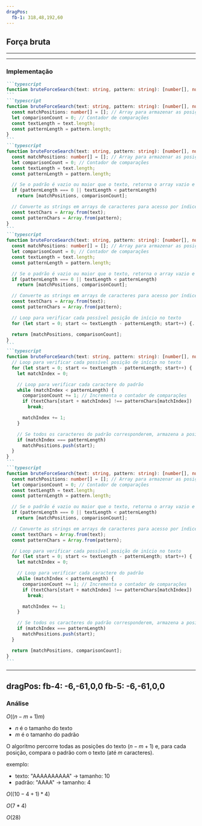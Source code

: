 ```yaml
---
dragPos:
  fb-1: 318,48,192,60
---
```


## Força bruta

<!-- <img border="rounded" class="w-full h-full" src="/images/força-bruta-1.svg" alt=""> -->

<Cadeia cadeia="TRES TIGRES TRISTES" />

<Cadeia v-drag="'fb-1'" cadeia="TRISTE" />

<Counter />

---
---

### Implementação

````md magic-move
```typescript
function bruteForceSearch(text: string, pattern: string): [number[], number] {...}
```
```typescript
function bruteForceSearch(text: string, pattern: string): [number[], number] {
  const matchPositions: number[] = []; // Array para armazenar as posições onde o padrão é encontrado
  let comparisonCount = 0; // Contador de comparações
  const textLength = text.length;
  const patternLength = pattern.length;
}
```
```typescript
function bruteForceSearch(text: string, pattern: string): [number[], number] {
  const matchPositions: number[] = []; // Array para armazenar as posições onde o padrão é encontrado
  let comparisonCount = 0; // Contador de comparações
  const textLength = text.length;
  const patternLength = pattern.length;

  // Se o padrão é vazio ou maior que o texto, retorna o array vazio e o contador
  if (patternLength === 0 || textLength < patternLength)
    return [matchPositions, comparisonCount];

  // Converte as strings em arrays de caracteres para acesso por índice
  const textChars = Array.from(text);
  const patternChars = Array.from(pattern);
}
```
```typescript
function bruteForceSearch(text: string, pattern: string): [number[], number] {
  const matchPositions: number[] = []; // Array para armazenar as posições onde o padrão é encontrado
  let comparisonCount = 0; // Contador de comparações
  const textLength = text.length;
  const patternLength = pattern.length;

  // Se o padrão é vazio ou maior que o texto, retorna o array vazio e o contador
  if (patternLength === 0 || textLength < patternLength)
    return [matchPositions, comparisonCount];

  // Converte as strings em arrays de caracteres para acesso por índice
  const textChars = Array.from(text);
  const patternChars = Array.from(pattern);

  // Loop para verificar cada possível posição de início no texto
  for (let start = 0; start <= textLength - patternLength; start++) {...}

  return [matchPositions, comparisonCount];
}
```
```typescript
function bruteForceSearch(text: string, pattern: string): [number[], number] {
  // Loop para verificar cada possível posição de início no texto
  for (let start = 0; start <= textLength - patternLength; start++) {
    let matchIndex = 0;

    // Loop para verificar cada caractere do padrão
    while (matchIndex < patternLength) {
      comparisonCount += 1; // Incrementa o contador de comparações
      if (textChars[start + matchIndex] !== patternChars[matchIndex])
        break;

      matchIndex += 1;
    }

    // Se todos os caracteres do padrão corresponderem, armazena a posição inicial
    if (matchIndex === patternLength)
      matchPositions.push(start);
  }
}
```
```typescript
function bruteForceSearch(text: string, pattern: string): [number[], number] {
  const matchPositions: number[] = []; // Array para armazenar as posições onde o padrão é encontrado
  let comparisonCount = 0; // Contador de comparações
  const textLength = text.length;
  const patternLength = pattern.length;

  // Se o padrão é vazio ou maior que o texto, retorna o array vazio e o contador
  if (patternLength === 0 || textLength < patternLength)
    return [matchPositions, comparisonCount];

  // Converte as strings em arrays de caracteres para acesso por índice
  const textChars = Array.from(text);
  const patternChars = Array.from(pattern);

  // Loop para verificar cada possível posição de início no texto
  for (let start = 0; start <= textLength - patternLength; start++) {
    let matchIndex = 0;

    // Loop para verificar cada caractere do padrão
    while (matchIndex < patternLength) {
      comparisonCount += 1; // Incrementa o contador de comparações
      if (textChars[start + matchIndex] !== patternChars[matchIndex])
        break;

      matchIndex += 1;
    }

    // Se todos os caracteres do padrão corresponderem, armazena a posição inicial
    if (matchIndex === patternLength)
      matchPositions.push(start);
  }

  return [matchPositions, comparisonCount];
}
```
````

---
dragPos:
  fb-4: -6,-61,0,0
  fb-5: -6,-61,0,0
---

### Análise

$O((n-m+1)m)$

- $n$ é o tamanho do texto
- $m$ é o tamanho do padrão

O algoritmo percorre todas as posições do texto $(n-m+1)$ e, para cada posição, compara o padrão com o texto (até $m$ caracteres).

exemplo:

- texto: "AAAAAAAAAA" -> tamanho: 10
- padrão: "AAAA" -> tamanho: 4

$O((10 - 4 + 1) * 4)$

$O(7 * 4)$

$O(28)$

<Cadeia v-drag="'fb-4'" cadeia="AAAAAAAAAA" class="absolute bottom-0 left-0" />
<Cadeia v-drag="'fb-5'" cadeia="AAAA" class="absolute bottom-0 right-0" />

<!--
O força bruta tem O notation de O((n-m+1)m), onde n é o tamanho do texto e m é o tamanho do padrão.

O algoritmo percorre todas as posições do texto (n-m+1) e, para cada posição, compara o padrão com o texto (ate m caracteres).

Se o padrão for encontrado no início do texto, o algoritmo terá complexidade O(nm), pois percorrerá todo o texto para encontrar o padrão.

No pior caso, o algoritmo terá complexidade O(nm), mas, em média, terá complexidade O((n-m+1)m/2).
-->
